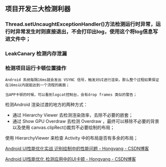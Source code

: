 ## 项目开发三大检测利器

### Thread.setUncaughtExceptionHandler()方法检测运行时异常，运行时异常发生时则直接退出，不会打印出log，使用这个将log信息写进文件中；

### LeakCanary 检测内存泄漏

### 检测项目运行卡顿位置操作

	Android 系统每隔16ms就会发出 VSYNC 信号，触发对UI进行渲染，那么整个过程如果保证在16ms以内就能达到一个流程的画面；

	当APP卡顿的时候，可以看到logcat控制台，会有drop frames 类似的警告；


检测Android 渲染过渡的地方的两种方式：

- 通过 Hierarchy Viewer 去检测渲染效率，去除不必要的嵌套；
- 通过 Show GPU Overdraw 去检测 Overdraw ，最终可以移除不必要的背景以及使用 canvas.clipRect()裁剪不必要绘制的布局；

使用 HierarchyViewer 来检查 Activity 中的布局是否有多余的布局；

[Android UI性能优化实战 识别绘制中的性能问题 \- Hongyang \- CSDN博客](http://blog.csdn.net/lmj623565791/article/details/45556391/)

[Android UI性能优化 检测应用中的UI卡顿 \- Hongyang \- CSDN博客](http://blog.csdn.net/lmj623565791/article/details/58626355)

